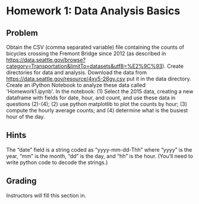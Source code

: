 # Homework 1: Data Analysis Basics


## Problem
Obtain the CSV (comma separated variable) file containing the counts of bicycles crossing the Fremont Bridge since 2012 (as described in https://data.seattle.gov/browse?category=Transportation&limitTo=datasets&utf8=%E2%9C%93). Create directories for data and analysis. Download the data from https://data.seattle.gov/resource/4xy5-26gy.csv put it in the data directory. Create an iPython Notebook to analyze these data called 'Homework1.ipynb'. In the notebook: (1) Select the 2015 data, creating a new dataframe with fields for date, hour, and count, and use these data in questions (2)-(4); (2) use python matplotlib to plot the counts by hour;  (3) compute the hourly average counts; and (4) determine what is the busiest hour of the day. 

## Hints
The “date” field is a string coded as “yyyy-mm-dd-Thh” where “yyyy” is the year, “mm” is the month, “dd” is the day, and “hh” is the hour. (You’ll need to write python code to decode the strings.)

## Grading
Instructors will fill this section in.
